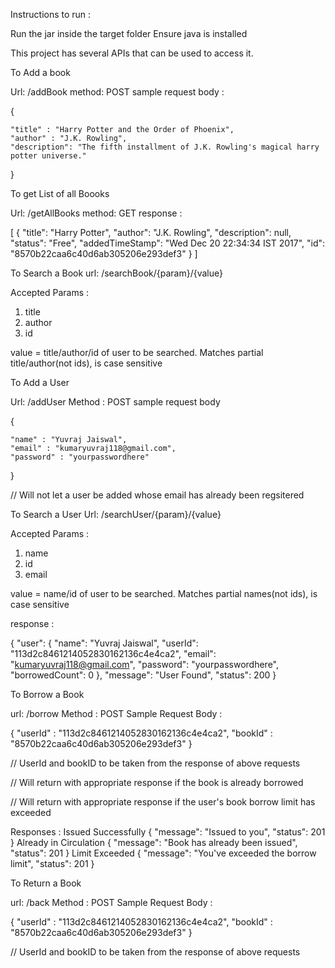 Instructions to run :

Run the jar inside the target folder
Ensure java is installed


This project has several APIs that can be used to access it.



To Add a book

Url: /addBook
method: POST
sample request body :

{

	"title" : "Harry Potter and the Order of Phoenix",
	"author" : "J.K. Rowling",
	"description": "The fifth installment of J.K. Rowling's magical harry potter universe."
}

To get List of all Boooks

Url: /getAllBooks
method: GET
response :

[
    {
        "title": "Harry Potter",
        "author": "J.K. Rowling",
        "description": null,
        "status": "Free",
        "addedTimeStamp": "Wed Dec 20 22:34:34 IST 2017",
        "id": "8570b22caa6c40d6ab305206e293def3"
    }
]


To Search a Book
url: /searchBook/{param}/{value}

Accepted Params : 
1. title
2. author
3. id

value = title/author/id of user to be searched. Matches partial title/author(not ids), is case sensitive


To Add a User

Url: /addUser
Method :  POST
sample request body

{

	"name" : "Yuvraj Jaiswal",
	"email" : "kumaryuvraj118@gmail.com",
	"password" : "yourpasswordhere"

}

// Will not let a user be added whose email has already been regsitered

To Search a User
Url: /searchUser/{param}/{value}

Accepted Params : 
1. name
2. id
3. email

value = name/id of user to be searched. Matches partial names(not ids), is case sensitive

response :

{
    "user": {
        "name": "Yuvraj Jaiswal",
        "userId": "113d2c8461214052830162136c4e4ca2",
        "email": "kumaryuvraj118@gmail.com",
        "password": "yourpasswordhere",
        "borrowedCount": 0
    },
    "message": "User Found",
    "status": 200
}

To Borrow a Book

url: /borrow
Method : POST
Sample Request Body :

{
	"userId" : "113d2c8461214052830162136c4e4ca2",
	"bookId" : "8570b22caa6c40d6ab305206e293def3"
}

// UserId and bookID to be taken from the response of above requests

// Will return with appropriate response if the book is already borrowed

// Will return with appropriate response if the user's book borrow limit has exceeded

Responses : 
Issued Successfully
{
    "message": "Issued to you",
    "status": 201
}
Already in Circulation
{
    "message": "Book has already been issued",
    "status": 201
}
Limit Exceeded
{
    "message": "You've exceeded the borrow limit",
    "status": 201
}



To Return a Book

url: /back
Method : POST
Sample Request Body :

{
	"userId" : "113d2c8461214052830162136c4e4ca2",
	"bookId" : "8570b22caa6c40d6ab305206e293def3"
}

// UserId and bookID to be taken from the response of above requests



